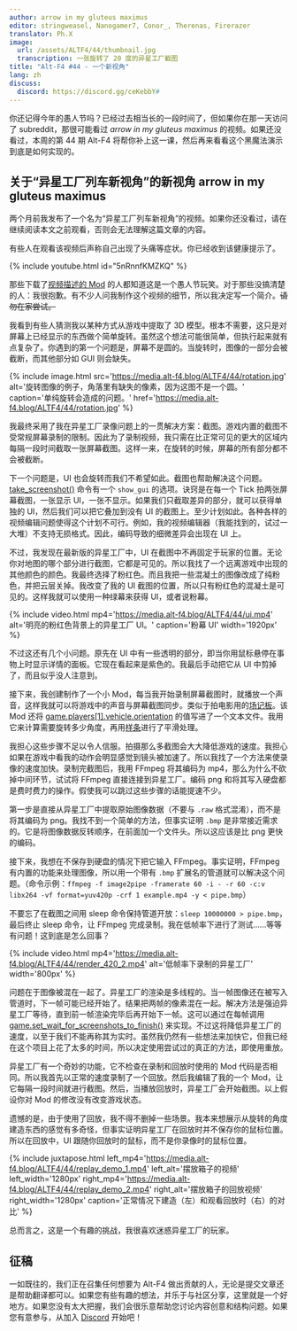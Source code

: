 ```yaml
---
author: arrow in my gluteus maximus
editor: stringweasel, Nanogamer7, Conor_, Therenas, Firerazer
translator: Ph.X
image:
  url: /assets/ALTF4/44/thumbnail.jpg
  transcription: 一张旋转了 20 度的异星工厂截图
title: "Alt-F4 #44 - 一个新视角"
lang: zh
discuss:
  discord: https://discord.gg/ceKebbY#
---
```


你还记得今年的愚人节吗？已经过去相当长的一段时间了，但如果你在那一天访问了 subreddit，那很可能看过 *arrow in my gluteus maximus* 的视频。如果还没看过，本周的第 44 期 Alt-F4 将帮你补上这一课，然后再来看看这个黑魔法演示到底是如何实现的。

## 关于“异星工厂列车新视角”的新视角 <author>arrow in my gluteus maximus</author>

两个月前我发布了一个名为“异星工厂列车新视角”的视频。如果你还没看过，请在继续阅读本文之前观看，否则会无法理解这篇文章的内容。

有些人在观看该视频后声称自己出现了头痛等症状。你已经收到该健康提示了。

{% include youtube.html id="5nRnnfKMZKQ" %}

那些下载了[视频描述的 Mod](https://mods.factorio.com/mod/train_perspective) 的人都知道这是一个愚人节玩笑。对于那些没搞清楚的人：我很抱歉。有不少人问我制作这个视频的细节，所以我决定写一个简介。~~请勿在家尝试。~~

我看到有些人猜测我以某种方式从游戏中提取了 3D 模型。根本不需要，这只是对屏幕上已经显示的东西做个简单旋转。虽然这个想法可能很简单，但执行起来就有点复杂了。你遇到的第一个问题是，屏幕不是圆的。当旋转时，图像的一部分会被截断，而其他部分如 GUI 则会缺失。

{% include image.html src='https://media.alt-f4.blog/ALTF4/44/rotation.jpg' alt='旋转图像的例子，角落里有缺失的像素，因为这图不是一个圆。' caption='单纯旋转会造成的问题。' href='https://media.alt-f4.blog/ALTF4/44/rotation.jpg' %}

我最终采用了我在异星工厂录像问题上的一贯解决方案：截图。游戏内置的截图不受常规屏幕录制的限制。因此为了录制视频，我只需在比正常可见的更大的区域内每隔一段时间截取一张屏幕截图。这样一来，在旋转的时候，屏幕的所有部分都不会被截断。

下一个问题是，UI 也会旋转而我们不希望如此。截图也帮助解决这个问题。[take_screenshot()](https://lua-api.factorio.com/latest/LuaGameScript.html#LuaGameScript.take_screenshot) 命令有一个 `show_gui` 的选项。诀窍是在每一个 Tick 拍两张屏幕截图，一张显示 UI，一张不显示。如果我们只截取差异的部分，就可以获得单独的 UI，然后我们可以把它叠加到没有 UI 的截图上。至少计划如此。各种各样的视频编辑问题使得这个计划不可行。例如，我的视频编辑器（我能找到的，试过一大堆）不支持无损格式。因此，编码导致的细微差异会出现在 UI 上。

不过，我发现在最新版的异星工厂中，UI 在截图中不再固定于玩家的位置。无论你对地图的哪个部分进行截图，它都是可见的。所以我找了一个远离游戏中出现的其他颜色的颜色。我最终选择了粉红色。而且我把一些混凝土的图像改成了纯粉色，并把云层关掉。我改变了我的 UI 截图的位置，所以只有粉红色的混凝土是可见的。这样我就可以使用一种绿幕来获得 UI，或者说粉幕。

{% include video.html mp4='https://media.alt-f4.blog/ALTF4/44/ui.mp4' alt='明亮的粉红色背景上的异星工厂 UI。' caption='粉幕 UI' width='1920px' %}

不过这还有几个小问题。原先在 UI 中有一些透明的部分，即当你用鼠标悬停在事物上时显示详情的面板。它现在看起来是紫色的。我最后手动把它从 UI 中剪掉了，而且似乎没人注意到。

接下来，我创建制作了一个小 Mod，每当我开始录制屏幕截图时，就播放一个声音，这样我就可以将游戏中的声音与屏幕截图同步。类似于拍电影用的[场记板](https://zh.wikipedia.org/wiki/%E5%9C%BA%E8%AE%B0%E6%9D%BF)。该 Mod 还将 [game.players[1].vehicle.orientation](https://lua-api.factorio.com/latest/LuaEntity.html#LuaEntity.orientation) 的值写进了一个文本文件。我用它来计算需要旋转多少角度，再用[样条](https://zh.wikipedia.org/wiki/%E6%A0%B7%E6%9D%A1%E5%87%BD%E6%95%B0)进行了平滑处理。

我担心这些步骤不足以令人信服。拍摄那么多截图会大大降低游戏的速度。我担心如果在游戏中看我的动作会明显感觉到镜头被加速了。所以我找了一个方法来使录像的速度加快。录制完截图后，我用 FFmpeg 将其编码为 mp4，那么为什么不砍掉中间环节，试试将 FFmpeg 直接连接到异星工厂。编码 png 和将其写入硬盘都是费时费力的操作。假使我可以跳过这些步骤的话能提速不少。

第一步是直接从异星工厂中提取原始图像数据（不要与 `.raw` 格式混淆），而不是将其编码为 png。我找不到一个简单的方法，但事实证明 `.bmp` 是非常接近需求的。它是将图像数据反转顺序，在前面加一个文件头。所以这应该是比 png 更快的编码。

接下来，我想在不保存到硬盘的情况下把它输入 FFmpeg。事实证明，FFmpeg 有内置的功能来处理图像，所以用一个带有 `.bmp` 扩展名的管道就可以解决这个问题。（命令示例：`ffmpeg -f image2pipe -framerate 60 -i - -r 60 -c:v libx264 -vf format=yuv420p -crf 1 example.mp4 -y < pipe.bmp`）

不要忘了在截图之间用 sleep 命令保持管道开放：`sleep 10000000 > pipe.bmp`，最后终止 sleep 命令，让 FFmpeg 完成录制。我在低帧率下进行了测试……等等有问题！这到底是怎么回事？

{% include video.html mp4='https://media.alt-f4.blog/ALTF4/44/render_420_2.mp4' alt='低帧率下录制的异星工厂' width='800px' %}

问题在于图像被混在一起了。异星工厂的渲染是多线程的。当一帧图像还在被写入管道时，下一帧可能已经开始了。结果把两帧的像素混在一起。解决方法是强迫异星工厂等待，直到前一帧渲染完毕后再开始下一帧。这可以通过在每帧调用 [game.set_wait_for_screenshots_to_finish()](https://lua-api.factorio.com/latest/LuaGameScript.html#LuaGameScript.set_wait_for_screenshots_to_finish) 来实现。不过这将降低异星工厂的速度，以至于我们不能再称其为实时。虽然我仍然有一些想法来加快它，但我已经在这个项目上花了太多的时间，所以决定使用尝试过的真正的方法，即使用重放。

异星工厂有一个奇妙的功能，它不检查在录制和回放时使用的 Mod 代码是否相同。所以我首先以正常的速度录制了一个回放。然后我编辑了我的一个 Mod，让它每隔一段时间就进行截图。然后，当播放回放时，异星工厂会开始截图。以上假设你对 Mod 的修改没有改变游戏状态。

遗憾的是，由于使用了回放，我不得不删掉一些场景。我本来想展示从旋转的角度建造东西的感觉有多奇怪，但事实证明异星工厂在回放时并不保存你的鼠标位置。所以在回放中，UI 跟随你回放时的鼠标，而不是你录像时的鼠标位置。

{% include juxtapose.html left_mp4='https://media.alt-f4.blog/ALTF4/44/replay_demo_1.mp4' left_alt='摆放箱子的视频' left_width='1280px' right_mp4='https://media.alt-f4.blog/ALTF4/44/replay_demo_2.mp4' right_alt='摆放箱子的回放视频' right_width='1280px'
caption='正常情况下建造（左）和观看回放时（右）的对比' %}

总而言之，这是一个有趣的挑战，我很喜欢迷惑异星工厂的玩家。

## 征稿

一如既往的，我们正在召集任何想要为 Alt-F4 做出贡献的人，无论是提交文章还是帮助翻译都可以。如果您有些有趣的想法，并乐于与社区分享，这里就是一个好地方。如果您没有太大把握，我们会很乐意帮助您讨论内容创意和结构问题。如果您有意参与，从加入 [Discord](https://discord.gg/nxnCFkb) 开始吧！
